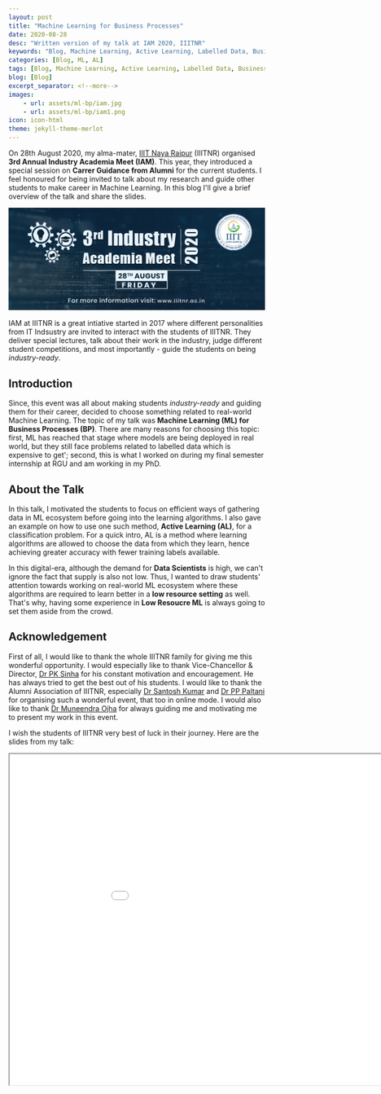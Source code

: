 ```yaml
---
layout: post
title: "Machine Learning for Business Processes"
date: 2020-08-28
desc: "Written version of my talk at IAM 2020, IIITNR"
keywords: "Blog, Machine Learning, Active Learning, Labelled Data, Business Processes"
categories: [Blog, ML, AL]
tags: [Blog, Machine Learning, Active Learning, Labelled Data, Business Processes]
blog: [Blog]
excerpt_separator: <!--more-->
images: 
    - url: assets/ml-bp/iam.jpg
    - url: assets/ml-bp/iam1.png
icon: icon-html
theme: jekyll-theme-merlot
---
```


On 28th August 2020, my alma-mater, [IIIT Naya Raipur](https://www.iiitnr.ac.in/) (IIITNR) organised **3rd Annual Industry Academia Meet (IAM)**. This year, they introduced a special session on **Carrer Guidance from Alumni** for the current students. I feel honoured for being invited to talk about my research and guide other students to make career in Machine Learning. In this blog I'll give a brief overview of the talk and share the slides.

<!--more-->

![IAM Poster](/assets/ml-bp/iam1.png)

IAM at IIITNR is a great intiative started in 2017 where different personalities from IT Indsustry are invited to interact with the students of IIITNR. They deliver special lectures, talk about their work in the industry, judge different student competitions, and most importantly - guide the students on being *industry-ready*.

## Introduction
Since, this event was all about making students *industry-ready* and guiding them for their career, decided to choose something related to real-world Machine Learning. The topic of my talk was **Machine Learning (ML) for Business Processes (BP)**. There are many reasons for choosing this topic: first, ML has reached that stage where models are being deployed in real world, but they still face problems related to labelled data which is expensive to get'; second, this is what I worked on during my final semester internship at RGU and am working in my PhD.

## About the Talk
In this talk, I motivated the students to focus on efficient ways of gathering data in ML ecosystem before going into the learning algorithms. I also gave an example on how to use one such method, **Active Learning (AL)**, for a classification problem. For a quick intro, AL is a method where learning algorithms are allowed to choose the data from which they learn, hence achieving greater accuracy with fewer training labels available.

In this digital-era, although the demand for **Data Scientists** is high, we can't ignore the fact that supply is also not low. Thus, I wanted to draw students' attention towards working on real-world ML ecosystem where these algorithms are required to learn better in a **low resource setting** as well. That's why, having some experience in **Low Resoucre ML** is always going to set them aside from the crowd.

## Acknowledgement
First of all, I would like to thank the whole IIITNR family for giving me this wonderful opportunity. I would especially like to thank Vice-Chancellor & Director, [Dr PK Sinha](https://www.iiitnr.ac.in/node/2344) for his constant motivation and encouragement. He has always tried to get the best out of his students. I would like to thank the Alumni Association of IIITNR, especially [Dr Santosh Kumar](https://www.iiitnr.ac.in/node/1620) and [Dr PP Paltani](https://www.iiitnr.ac.in/node/1244) for organising such a wonderful event, that too in online mode. I would also like to thank [Dr Muneendra Ojha](https://www.iiitnr.ac.in/node/1614) for always guiding me and motivating me to present my work in this event.

I wish the students of IIITNR very best of luck in their journey. Here are the slides from my talk:

<!-- <div class="h_embed">
    <embed src="https://panditu2015.github.io/AL_Slides.pdf" allowfullscreen/>
</div> -->

<iframe src="/AL_Slides.pdf" width="1000px" height="650px"><ifrmae/>

<!-- ## Acknowledgement -->
<!-- First of all, I would like to thank the whole IIITNR family for giving me this wonderful opportunity. I would especially like to thank Vice-Chancellor & Director, Dr PK Sinha sir for his constant motivation and encouragement. He has always tried to get the best out of his students. I would like to thank the Alumni Association of IIITNR, especially Dr Santosh Kumar sir and Dr PP Paltani sir for organising such a wonderful event, that too in online mode. I would also like to thank Dr Muneendra Ojha sir for always guiding me and motivating me to present my work in this event. -->
